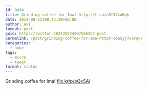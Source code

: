 ```yaml
---
id: 9434
title: Grinding coffee for Ima! http://t.co/a5YJ7xoRqk
date: 2014-08-21T08:43:29+00:00
author: Avi
layout: post
guid: http://twitter-502435824307556352-post
permalink: /post/grinding-coffee-for-ima-httpt-coa5yj7xorqk/
categories:
  - none
tags:
  - micro
  - tweet
format: status
---
```

Grinding coffee for Ima! [flic.kr/p/oQxSAi](http://flic.kr/p/oQxSAi)